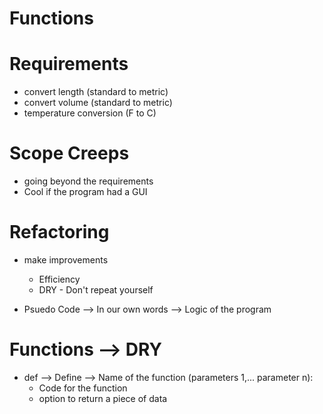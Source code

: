 # Functions

# Requirements
- convert length (standard to metric)
- convert volume (standard to metric)
- temperature conversion (F to C)

# Scope Creeps 

- going beyond the requirements
- Cool if the program had a GUI

# Refactoring 

- make improvements
    - Efficiency
    - DRY - Don't repeat yourself 

- Psuedo Code --> In our own words --> Logic of the program 

# Functions --> DRY
- def --> Define --> Name of the function (parameters 1,... parameter n):
    - Code for the function 
    - option to return a piece of data 

